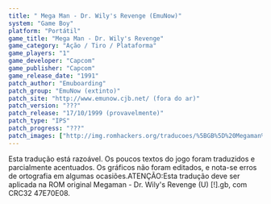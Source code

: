 ```yaml
---
title: " Mega Man - Dr. Wily's Revenge (EmuNow)"
system: "Game Boy"
platform: "Portátil"
game_title: "Mega Man - Dr. Wily's Revenge"
game_category: "Ação / Tiro / Plataforma"
game_players: "1"
game_developer: "Capcom"
game_publisher: "Capcom"
game_release_date: "1991"
patch_author: "Emuboarding"
patch_group: "EmuNow (extinto)"
patch_site: "http://www.emunow.cjb.net/ (fora do ar)"
patch_version: "???"
patch_release: "17/10/1999 (provavelmente)"
patch_type: "IPS"
patch_progress: "???"
patch_images: ["http://img.romhackers.org/traducoes/%5BGB%5D%20Megaman%20-%20Dr.%20Wily's%20Revenge%20-%20EmuNow%20-%2001.png","http://img.romhackers.org/traducoes/%5BGB%5D%20Megaman%20-%20Dr.%20Wily's%20Revenge%20-%20EmuNow%20-%2002.png","http://img.romhackers.org/traducoes/%5BGB%5D%20Megaman%20-%20Dr.%20Wily's%20Revenge%20-%20EmuNow%20-%2003.png"]
---
```

Esta tradução está razoável. Os poucos textos do jogo foram traduzidos e parcialmente acentuados. Os gráficos não foram editados, e nota-se erros de ortografia em algumas ocasiões.ATENÇÃO:Esta tradução deve ser aplicada na ROM original Megaman - Dr. Wily's Revenge (U) [!].gb, com CRC32 47E70E08.